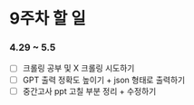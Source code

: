 # 9주차 할 일
### 4.29 ~ 5.5
- [ ] 크롤링 공부 및 X 크롤링 시도하기
- [ ] GPT 출력 정확도 높이기 + json 형태로 출력하기
- [ ] 중간고사 ppt 고칠 부분 정리 + 수정하기